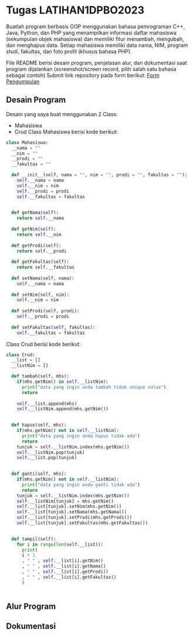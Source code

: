 # Tugas LATIHAN1DPBO2023
Buatlah program berbasis OOP menggunakan bahasa pemrograman C++, Java, Python, dan PHP yang menampilkan informasi daftar mahasiswa (sekumpulan objek mahasiswa) dan memiliki fitur menambah, mengubah, dan menghapus data. Setiap mahasiswa memiliki data nama, NIM, program studi, fakultas, dan foto profil (khusus bahasa PHP).

File README berisi desain program, penjelasan alur, dan dokumentasi saat program dijalankan (screenshot/screen record, pilih salah satu bahasa sebagai contoh)
Submit link repository pada form berikut: [Form Pengumpulan](https://forms.gle/rvb1hKxbQVuYNbhKA) 

## Desain Program
Desain yang saya buat menggunakan 2 Class:
* Mahasiswa
* Crud
Class Mahasiswa berisi kode berikut:
```python
class Mahasiswa:
  __nama = ""
  __nim = ""
  __prodi = ""
  __fakultas = ""

  def __init__(self, nama = "", nim = "", prodi = "", fakultas = ""):
    self.__nama = nama
    self.__nim = nim
    self.__prodi = prodi
    self.__fakultas = fakultas
  

  def getNama(self):
    return self.__nama
  
  def getNim(self):
    return self.__nim
  
  def getProdi(self):
    return self.__prodi
  
  def getFakultas(self):
    return self.__fakultas
  
  def setNama(self, nama):
    self.__nama = nama
  
  def setNim(self, nim):
    self.__nim = nim
  
  def setProdi(self, prodi):
    self.__prodi = prodi
  
  def setFakultas(self, fakultas):
    self.__fakultas = fakultas
```
Class Crud berisi kode berikut:
```python
class Crud:
  __list = []
  __listNim = []

  def tambah(self, mhs):
    if(mhs.getNim() in self.__listNim):
      print("data yang ingin anda tambah tidak unique value")
      return
    
    self.__list.append(mhs)
    self.__listNim.append(mhs.getNim())
  

  def hapus(self, mhs):
    if(mhs.getNim() not in self.__listNim):
      print("data yang ingin anda hapus tidak ada")
      return
    tunjuk = self.__listNim.index(mhs.getNim())
    self.__listNim.pop(tunjuk)
    self.__list.pop(tunjuk)
  

  def ganti(self, mhs):
    if(mhs.getNim() not in self.__listNim):
      print("data yang ingin anda ganti tidak ada")
      return
    tunjuk = self.__listNim.index(mhs.getNim())
    self.__listNim[tunjuk] = mhs.getNim()
    self.__list[tunjuk].setNim(mhs.getNim())
    self.__list[tunjuk].setNama(mhs.getNama())
    self.__list[tunjuk].setProdi(mhs.getProdi())
    self.__list[tunjuk].setFakultas(mhs.getFakultas())
  

  def tampil(self):
    for i in range(len(self.__list)):
      print(
      i + 1
      , " " , self.__list[i].getNim()
      , " " , self.__list[i].getNama()
      , " " , self.__list[i].getProdi()
      , " " , self.__list[i].getFakultas()
      )
    
```
## Alur Program
## Dokumentasi